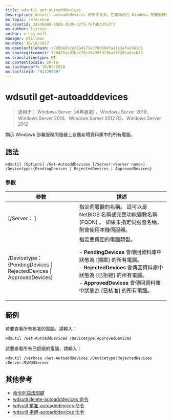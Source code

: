 ```yaml
---
title: wdsutil get-autoadddevices
description: Wdsutil autoadddevices 的參考文章，它會顯示在 Windows 部署服務伺服器上自動新增資料庫中的所有電腦。
ms.topic: reference
ms.assetid: 24b4b688-55b0-4bd9-a2f5-7ef4b3dfe2f2
ms.author: lizross
author: eross-msft
manager: mtillman
ms.date: 10/16/2017
ms.openlocfilehash: c7d5be85ce29a41714d70d8bdfa11e3afa1661d6
ms.sourcegitcommit: 720455aad2bac78cf64997d196a13f35ea0acb73
ms.translationtype: MT
ms.contentlocale: zh-TW
ms.lasthandoff: 10/05/2020
ms.locfileid: "91729909"
---
```

# <a name="wdsutil-get-autoadddevices"></a>wdsutil get-autoadddevices

> 適用于： Windows Server (半年通道) 、Windows Server 2019、Windows Server 2016、Windows Server 2012 R2、Windows Server 2012

顯示 Windows 部署服務伺服器上自動新增資料庫中的所有電腦。

## <a name="syntax"></a>語法
```
wdsutil [Options] /Get-AutoaddDevices [/Server:<Server name>] /Devicetype:{PendingDevices | RejectedDevices | ApprovedDevices}
```
### <a name="parameters"></a>參數
|參數|描述|
|-------|--------|
|[/Server： <Server name> ]|指定伺服器的名稱。 這可以是 NetBIOS 名稱或完整功能變數名稱 (FQDN) 。 如果未指定伺服器名稱，則會使用本機伺服器。|
|/Devicetype： {PendingDevices &#124; RejectedDevices &#124; ApprovedDevices}|指定要傳回的電腦類型。<p>-   **PendingDevices** 會傳回資料庫中狀態為 [擱置] 的所有電腦。<br />-   **RejectedDevices** 會傳回資料庫中狀態為 [已拒絕] 的所有電腦。<br />-   **ApprovedDevices** 會傳回資料庫中狀態為 [已核准] 的所有電腦。|
## <a name="examples"></a>範例
若要查看所有核准的電腦，請輸入：
```
wdsutil /Get-AutoaddDevices /Devicetype:ApprovedDevices
```
若要查看所有已拒絕的電腦，請輸入：
```
wdsutil /verbose /Get-AutoaddDevices /Devicetype:RejectedDevices /Server:MyWDSServer
```
## <a name="additional-references"></a>其他參考
- [命令列語法關鍵](command-line-syntax-key.md)
- [wdsutil delete-autoadddevices 命令](wdsutil-delete-autoadddevices.md)
- [wdsutil 核准-autoadddevices 命令](wdsutil-approve-autoadddevices.md)
- [wdsutil 拒絕-autoadddevices 命令](wdsutil-reject-autoadddevices.md)
